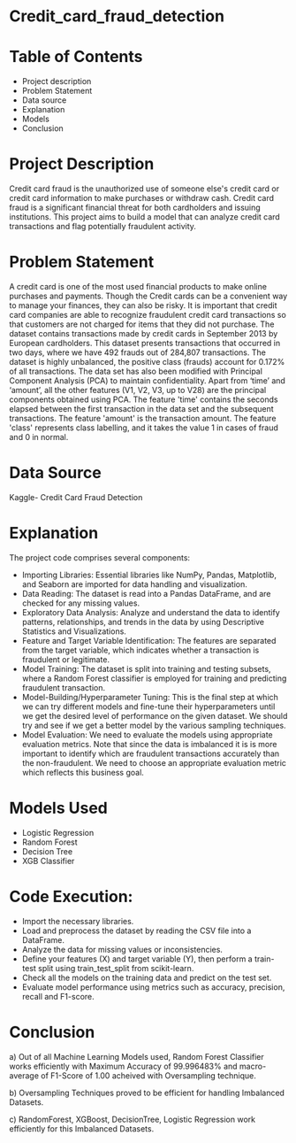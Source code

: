 # Credit_card_fraud_detection

# Table of Contents
*	Project description
*	Problem Statement
*	Data source
*	Explanation
*	Models
*	Conclusion

# Project Description
Credit card fraud is the unauthorized use of someone else's credit card or credit card information to make purchases or withdraw cash. Credit card fraud is a significant financial threat for both cardholders and issuing institutions. This project aims to build a model that can analyze credit card transactions and flag potentially fraudulent activity.
# Problem Statement
 A credit card is one of the most used financial products to make online purchases and payments. Though the Credit cards can be a convenient way to manage your finances, they can also be risky.
It is important that credit card companies are able to recognize fraudulent credit card transactions so that customers are not charged for items that they did not purchase. 
The dataset contains transactions made by credit cards in September 2013 by European cardholders. This dataset presents transactions that occurred in two days, where we have 492 frauds out of 284,807 transactions. The dataset is highly unbalanced, the positive class (frauds) account for 0.172% of all transactions.
The data set has also been modified with Principal Component Analysis (PCA) to maintain confidentiality. Apart from ‘time’ and ‘amount’, all the other features (V1, V2, V3, up to V28) are the principal components obtained using PCA. The feature 'time' contains the seconds elapsed between the first transaction in the data set and the subsequent transactions. The feature 'amount' is the transaction amount. The feature 'class' represents class labelling, and it takes the value 1 in cases of fraud and 0 in normal.
# Data Source
Kaggle- Credit Card Fraud Detection
# Explanation
The project code comprises several components:
* Importing Libraries: Essential libraries like NumPy, Pandas, Matplotlib, and Seaborn are imported for data handling and visualization.
*	Data Reading: The dataset is read into a Pandas DataFrame, and are checked for any missing values.
*	Exploratory Data Analysis: Analyze and understand the data to identify patterns, relationships, and trends in the data by using Descriptive Statistics and Visualizations.
*	Feature and Target Variable Identification: The features are separated from the target variable, which indicates whether a transaction is fraudulent or legitimate.
*	Model Training: The dataset is split into training and testing subsets, where a Random Forest classifier is employed for training and predicting fraudulent transaction.
*	Model-Building/Hyperparameter Tuning: This is the final step at which we can try different models and fine-tune their hyperparameters until we get the desired level of performance on the given dataset. We should try and see if we get a better model by the various sampling techniques.
*	Model Evaluation: We need to evaluate the models using appropriate evaluation metrics. Note that since the data is imbalanced it is is more important to identify which are fraudulent transactions accurately than the non-fraudulent. We need to choose an appropriate evaluation metric which reflects this business goal.

# Models Used
*	Logistic Regression
*	Random Forest
*	Decision Tree
*	XGB Classifier

# Code Execution:
*	Import the necessary libraries.
*	Load and preprocess the dataset by reading the CSV file into a DataFrame.
*	Analyze the data for missing values or inconsistencies.
*	Define your features (X) and target variable (Y), then perform a train-test split using train_test_split from scikit-learn.
*	Check all the models on the training data and predict on the test set.
*	Evaluate model performance using metrics such as accuracy, precision, recall and F1-score.

# Conclusion
a) Out of all Machine Learning Models used, Random Forest Classifier works efficiently with Maximum Accuracy of 99.996483% and macro-average of F1-Score of 1.00 acheived with Oversampling technique.

b) Oversampling Techniques proved to be efficient for handling Imbalanced Datasets.

c) RandomForest, XGBoost, DecisionTree, Logistic Regression work efficiently for this Imbalanced Datasets.
